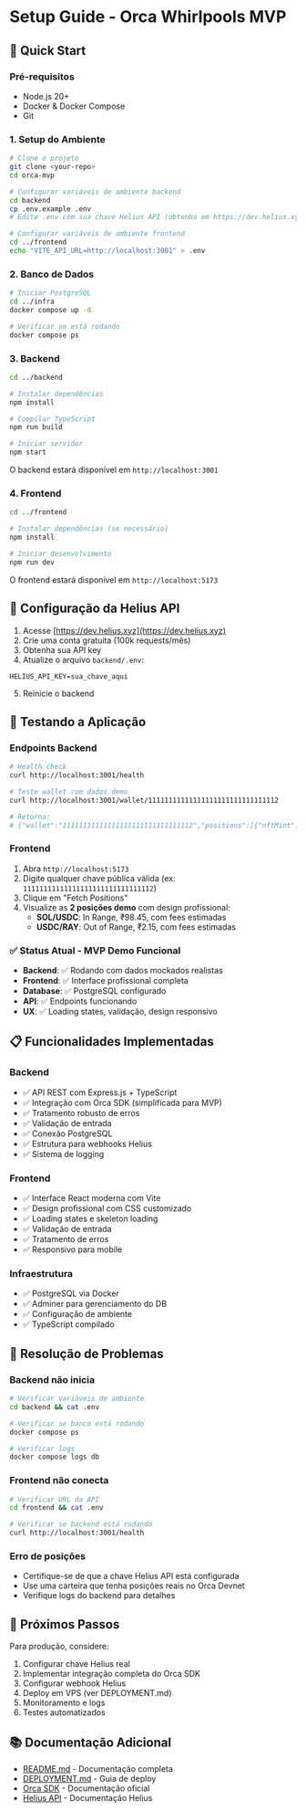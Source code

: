 # Setup Guide - Orca Whirlpools MVP

## 🚀 Quick Start

### Pré-requisitos
- Node.js 20+
- Docker & Docker Compose
- Git

### 1. Setup do Ambiente

```bash
# Clone o projeto
git clone <your-repo>
cd orca-mvp

# Configurar variáveis de ambiente backend
cd backend
cp .env.example .env
# Edite .env com sua chave Helius API (obtenha em https://dev.helius.xyz)

# Configurar variáveis de ambiente frontend
cd ../frontend
echo "VITE_API_URL=http://localhost:3001" > .env
```

### 2. Banco de Dados

```bash
# Iniciar PostgreSQL
cd ../infra
docker compose up -d

# Verificar se está rodando
docker compose ps
```

### 3. Backend

```bash
cd ../backend

# Instalar dependências
npm install

# Compilar TypeScript
npm run build

# Iniciar servidor
npm start
```

O backend estará disponível em `http://localhost:3001`

### 4. Frontend

```bash
cd ../frontend

# Instalar dependências (se necessário)
npm install

# Iniciar desenvolvimento
npm run dev
```

O frontend estará disponível em `http://localhost:5173`

## 🔧 Configuração da Helius API

1. Acesse [https://dev.helius.xyz](https://dev.helius.xyz)
2. Crie uma conta gratuita (100k requests/mês)
3. Obtenha sua API key
4. Atualize o arquivo `backend/.env`:

```env
HELIUS_API_KEY=sua_chave_aqui
```

5. Reinicie o backend

## 🧪 Testando a Aplicação

### Endpoints Backend

```bash
# Health check
curl http://localhost:3001/health

# Teste wallet com dados demo
curl http://localhost:3001/wallet/11111111111111111111111111111112

# Retorna:
# {"wallet":"11111111111111111111111111111112","positions":[{"nftMint":"DemoPosition1234567890abcdef","poolAddress":"DemoPool1234567890abcdef","tokenA":"SOL","tokenB":"USDC","tickLower":-29760,"tickUpper":29760,"liquidity":"1000000000","currentPrice":98.45,"inRange":true,"estimatedFeesA":"0.125","estimatedFeesB":"12.34"},{"nftMint":"DemoPosition0987654321fedcba","poolAddress":"DemoPool0987654321fedcba","tokenA":"USDC","tokenB":"RAY","tickLower":-1000,"tickUpper":1000,"liquidity":"500000000","currentPrice":2.15,"inRange":false,"estimatedFeesA":"5.67","estimatedFeesB":"0.089"}]}
```

### Frontend

1. Abra `http://localhost:5173`
2. Digite qualquer chave pública válida (ex: `11111111111111111111111111111112`)
3. Clique em "Fetch Positions"
4. Visualize as **2 posições demo** com design profissional:
   - **SOL/USDC**: In Range, ₹98.45, com fees estimadas
   - **USDC/RAY**: Out of Range, ₹2.15, com fees estimadas

### ✅ Status Atual - MVP Demo Funcional

- **Backend**: ✅ Rodando com dados mockados realistas
- **Frontend**: ✅ Interface profissional completa
- **Database**: ✅ PostgreSQL configurado
- **API**: ✅ Endpoints funcionando
- **UX**: ✅ Loading states, validação, design responsivo

## 📋 Funcionalidades Implementadas

### Backend
- ✅ API REST com Express.js + TypeScript
- ✅ Integração com Orca SDK (simplificada para MVP)
- ✅ Tratamento robusto de erros
- ✅ Validação de entrada
- ✅ Conexão PostgreSQL
- ✅ Estrutura para webhooks Helius
- ✅ Sistema de logging

### Frontend
- ✅ Interface React moderna com Vite
- ✅ Design profissional com CSS customizado
- ✅ Loading states e skeleton loading
- ✅ Validação de entrada
- ✅ Tratamento de erros
- ✅ Responsivo para mobile

### Infraestrutura
- ✅ PostgreSQL via Docker
- ✅ Adminer para gerenciamento do DB
- ✅ Configuração de ambiente
- ✅ TypeScript compilado

## 🔧 Resolução de Problemas

### Backend não inicia
```bash
# Verificar variáveis de ambiente
cd backend && cat .env

# Verificar se banco está rodando
docker compose ps

# Verificar logs
docker compose logs db
```

### Frontend não conecta
```bash
# Verificar URL da API
cd frontend && cat .env

# Verificar se backend está rodando
curl http://localhost:3001/health
```

### Erro de posições
- Certifique-se de que a chave Helius API está configurada
- Use uma carteira que tenha posições reais no Orca Devnet
- Verifique logs do backend para detalhes

## 🚀 Próximos Passos

Para produção, considere:
1. Configurar chave Helius real
2. Implementar integração completa do Orca SDK
3. Configurar webhook Helius
4. Deploy em VPS (ver DEPLOYMENT.md)
5. Monitoramento e logs
6. Testes automatizados

## 📚 Documentação Adicional

- [README.md](./README.md) - Documentação completa
- [DEPLOYMENT.md](./DEPLOYMENT.md) - Guia de deploy
- [Orca SDK](https://dev.orca.so/) - Documentação oficial
- [Helius API](https://docs.helius.dev/) - Documentação Helius
